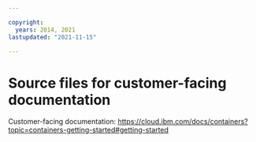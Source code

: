 ```yaml
---

copyright:
  years: 2014, 2021
lastupdated: "2021-11-15"

---
```





# Source files for customer-facing documentation



Customer-facing documentation: https://cloud.ibm.com/docs/containers?topic=containers-getting-started#getting-started








